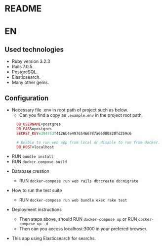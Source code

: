 # README

# EN
## Used technologies
- Ruby version 3.2.3
- Rails 7.0.5.
- PostgreSQL.
- Elasticsearch.
- Many other gems.

## Configuration
  - Necessary file .env in root path of project such as below.
     - Can you find a copy as `.example.env` in the project root path.
    ```ruby
      DB_USERNAME=postgres
      DB_PASS=postgres
      SECRET_KEY=394763f4126b4e49765466787a66000820fd259c6

      # Enable to run web app from local or disable to run from docker.
      DB_HOST=localhost
    ```
  - RUN `bundle install`
  - RUN `docker-compose build`

* Database creation
  - RUN `docker-compose run web rails db:create db:migrate`

* How to run the test suite
  - RUN `docker-compose run web bundle exec rake test`

* Deployment instructions
  - Then steps above, should RUN `docker-compose up` or RUN `docker-compose up -d`
  - Then can you access localhost:3000 in your prefered browser.

* This app using Elasticsearch for searchs.
